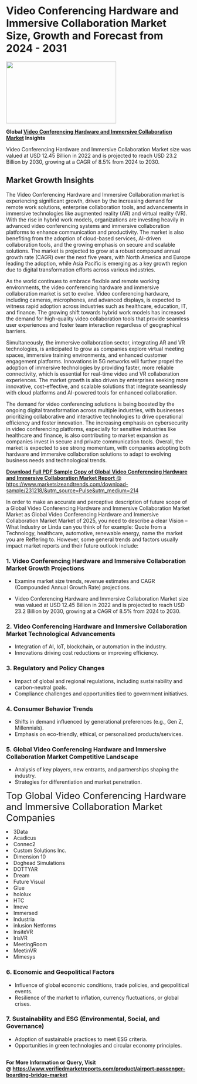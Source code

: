 <H1>Video Conferencing Hardware and Immersive Collaboration Market Size, Growth and Forecast from 2024 - 2031</H1><img class="aligncenter size-medium wp-image-584254" src="https://thirdeyenews.in/wp-content/uploads/2024/09/Global-Market-Research-300x168.jpeg" alt="" width="300" height="168" /><p><strong>Global&nbsp;<a href="https://www.marketsizeandtrends.com/download-sample/231218/&amp;utm_source=Pulse&amp;utm_medium=214">Video Conferencing Hardware and Immersive Collaboration Market</a> Insights</strong></p><p>Video Conferencing Hardware and Immersive Collaboration Market size was valued at USD 12.45 Billion in 2022 and is projected to reach USD 23.2 Billion by 2030, growing at a CAGR of 8.5% from 2024 to 2030.</p><p><h2>Market Growth Insights</h2> <p>The Video Conferencing Hardware and Immersive Collaboration market is experiencing significant growth, driven by the increasing demand for remote work solutions, enterprise collaboration tools, and advancements in immersive technologies like augmented reality (AR) and virtual reality (VR). With the rise in hybrid work models, organizations are investing heavily in advanced video conferencing systems and immersive collaboration platforms to enhance communication and productivity. The market is also benefiting from the adoption of cloud-based services, AI-driven collaboration tools, and the growing emphasis on secure and scalable solutions. The market is projected to grow at a robust compound annual growth rate (CAGR) over the next five years, with North America and Europe leading the adoption, while Asia Pacific is emerging as a key growth region due to digital transformation efforts across various industries.</p> <p><a href="#"></a></p> <p>As the world continues to embrace flexible and remote working environments, the video conferencing hardware and immersive collaboration market is set to evolve. Video conferencing hardware, including cameras, microphones, and advanced displays, is expected to witness rapid adoption across industries such as healthcare, education, IT, and finance. The growing shift towards hybrid work models has increased the demand for high-quality video collaboration tools that provide seamless user experiences and foster team interaction regardless of geographical barriers.</p> <p>Simultaneously, the immersive collaboration sector, integrating AR and VR technologies, is anticipated to grow as companies explore virtual meeting spaces, immersive training environments, and enhanced customer engagement platforms. Innovations in 5G networks will further propel the adoption of immersive technologies by providing faster, more reliable connectivity, which is essential for real-time video and VR collaboration experiences. The market growth is also driven by enterprises seeking more innovative, cost-effective, and scalable solutions that integrate seamlessly with cloud platforms and AI-powered tools for enhanced collaboration.</p> <p>The demand for video conferencing solutions is being boosted by the ongoing digital transformation across multiple industries, with businesses prioritizing collaborative and interactive technologies to drive operational efficiency and foster innovation. The increasing emphasis on cybersecurity in video conferencing platforms, especially for sensitive industries like healthcare and finance, is also contributing to market expansion as companies invest in secure and private communication tools. Overall, the market is expected to see strong momentum, with companies adopting both hardware and immersive collaboration solutions to adapt to evolving business needs and technological trends.</p> <p><a href="#"></p><p><span class=""><strong>Download Full PDF Sample Copy of Global Video Conferencing Hardware and Immersive Collaboration Market Report</strong> @ <a href="https://www.marketsizeandtrends.com/download-sample/231218/&amp;utm_source=Pulse&amp;utm_medium=214" target="_blank">https://www.marketsizeandtrends.com/download-sample/231218/&amp;utm_source=Pulse&amp;utm_medium=214</a></span></p><p>In order to make an accurate and perceptive description of future scope of a Global&nbsp;Video Conferencing Hardware and Immersive Collaboration Market Market as Global&nbsp;Video Conferencing Hardware and Immersive Collaboration Market Market of 2025, you need to describe a clear Vision &ndash; What Industry or Linda can you think of for example: Quote from a Technology, healthcare, automotive, renewable energy, name the market you are Reffering to. However, some general trends and factors usually impact market reports and their future outlook include:</p><h3>1.&nbsp;<strong>Video Conferencing Hardware and Immersive Collaboration Market Growth Projections</strong></h3><ul><li>Examine market size trends, revenue estimates and CAGR (Compounded Annual Growth Rate) projections.</li><li><p>Video Conferencing Hardware and Immersive Collaboration Market size was valued at USD 12.45 Billion in 2022 and is projected to reach USD 23.2 Billion by 2030, growing at a CAGR of 8.5% from 2024 to 2030.</p></li></ul><h3>2.&nbsp;<strong>Video Conferencing Hardware and Immersive Collaboration Market Technological Advancements</strong></h3><ul><li>Integration of AI, IoT, blockchain, or automation in the industry.</li><li>Innovations driving cost reductions or improving efficiency.</li></ul><h3>3.&nbsp;<strong>Regulatory and Policy Changes</strong></h3><ul><li>Impact of global and regional regulations, including sustainability and carbon-neutral goals.</li><li>Compliance challenges and opportunities tied to government initiatives.</li></ul><h3>4.&nbsp;<strong>Consumer Behavior Trends</strong></h3><ul><li>Shifts in demand influenced by generational preferences (e.g., Gen Z, Millennials).</li><li>Emphasis on eco-friendly, ethical, or personalized products/services.</li></ul><h3>5.&nbsp;<strong>Global Video Conferencing Hardware and Immersive Collaboration Market Competitive Landscape</strong></h3><ul><li>Analysis of key players, new entrants, and partnerships shaping the industry.</li><li>Strategies for differentiation and market penetration.</li></ul><p data-pm-slice="1 1 []"><span style="color: inherit; font-family: inherit; font-size: 25px;">Top Global Video Conferencing Hardware and Immersive Collaboration Market Companies</span></p><div class="" data-test-id=""><p><li>3Data</li><li> Acadicus</li><li> Connec2</li><li> Custom Solutions Inc.</li><li> Dimension 10</li><li> Doghead Simulations</li><li> DOTTYAR</li><li> Dream</li><li> Future Visual</li><li> Glue</li><li> hololux</li><li> HTC</li><li> Imeve</li><li> Immersed</li><li> Industria</li><li> inlusion Netforms</li><li> InsiteVR</li><li> IrisVR</li><li> MeetingRoom</li><li> MeetinVR</li><li> Mimesys</li></p></div><h3>6.&nbsp;<strong>Economic and Geopolitical Factors</strong></h3><ul><li>Influence of global economic conditions, trade policies, and geopolitical events.</li><li>Resilience of the market to inflation, currency fluctuations, or global crises.</li></ul><h3>7.&nbsp;<strong>Sustainability and ESG (Environmental, Social, and Governance)</strong></h3><ul><li>Adoption of sustainable practices to meet ESG criteria.</li><li>Opportunities in green technologies and circular economy principles.</li></ul><h2><strong style="font-size: 14px;">For More Information or Query, Visit @&nbsp;</strong><a style="background-color: #ffffff; font-size: 14px;" href="https://www.marketsizeandtrends.com/report/video-conferencing-hardware-and-immersive-collaboration-market/" target="_blank">https://www.verifiedmarketreports.com/product/airport-passenger-boarding-bridge-market</a></h2>
